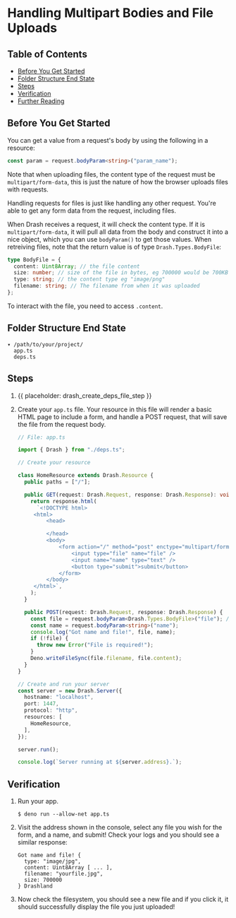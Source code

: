 # Handling Multipart Bodies and File Uploads

## Table of Contents

- [Before You Get Started](#before-you-get-started)
- [Folder Structure End State](#folder-structure-end-state)
- [Steps](#steps)
- [Verification](#verification)
- [Further Reading](#further-reading)

## Before You Get Started

You can get a value from a request's body by using the following in a resource:

```typescript
const param = request.bodyParam<string>("param_name");
```

Note that when uploading files, the content type of the request must be
`multipart/form-data`, this is just the nature of how the browser uploads files
with requests.

Handling requests for files is just like handling any other request. You're able
to get any form data from the request, including files.

When Drash receives a request, it will check the content type. If it is
`multipart/form-data`, it will pull all data from the body and construct it into
a nice object, which you can use `bodyParam()` to get those values. When
retreiving files, note that the return value is of type `Drash.Types.BodyFile`:

```ts
type BodyFile = {
  content: Uint8Array; // the file content
  size: number; // size of the file in bytes, eg 700000 would be 700KB
  type: string; // the content type eg "image/png"
  filename: string; // The filename from when it was uploaded
};
```

To interact with the file, you need to access `.content`.

## Folder Structure End State

```text
▾ /path/to/your/project/
  app.ts
  deps.ts
```

## Steps

1. {{ placeholder: drash_create_deps_file_step }}

1. Create your `app.ts` file. Your resource in this file will render a basic
   HTML page to include a form, and handle a POST request, that will save the
   file from the request body.

   ```typescript
   // File: app.ts

   import { Drash } from "./deps.ts";

   // Create your resource

   class HomeResource extends Drash.Resource {
     public paths = ["/"];

     public GET(request: Drash.Request, response: Drash.Response): void {
       return response.html(
         `<!DOCTYPE html>
        <html>
            <head>

            </head>
            <body>
                <form action="/" method="post" enctype="multipart/form-data">
                    <input type="file" name="file" />
                    <input name="name" type="text" />
                    <button type="submit">submit</button>
                </form>
            </body>
        </html>`,
       );
     }

     public POST(request: Drash.Request, response: Drash.Response) {
       const file = request.bodyParam<Drash.Types.BodyFile>("file"); // "file" being the `name` of the input element
       const name = request.bodyParam<string>("name");
       console.log("Got name and file!", file, name);
       if (!file) {
         throw new Error("File is required!");
       }
       Deno.writeFileSync(file.filename, file.content);
     }
   }

   // Create and run your server
   const server = new Drash.Server({
     hostname: "localhost",
     port: 1447,
     protocol: "http",
     resources: [
       HomeResource,
     ],
   });

   server.run();

   console.log(`Server running at ${server.address}.`);
   ```

## Verification

1. Run your app.

   ```shell
   $ deno run --allow-net app.ts
   ```

2. Visit the address shown in the console, select any file you wish for the
   form, and a name, and submit! Check your logs and you should see a similar
   response:

   ```text
   Got name and file! {
     type: "image/jpg",
     content: Uint8Array [ ... ],
     filename: "yourfile.jpg",
     size: 700000
   } Drashland
   ```

3. Now check the filesystem, you should see a new file and if you click it, it
   should successfully display the file you just uploaded!
